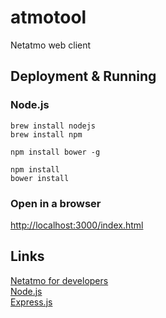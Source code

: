 # atmotool
Netatmo web client

Deployment & Running
--------------------

### Node.js

    brew install nodejs
    brew install npm

    npm install bower -g

    npm install
    bower install

### Open in a browser

[http://localhost:3000/index.html](http://localhost:3000/index.html)

Links
-----
[Netatmo for developers](https://dev.netatmo.com/doc)  
[Node.js](https://nodejs.org/en/docs/)  
[Express.js](http://expressjs.com/4x/api.html)  
